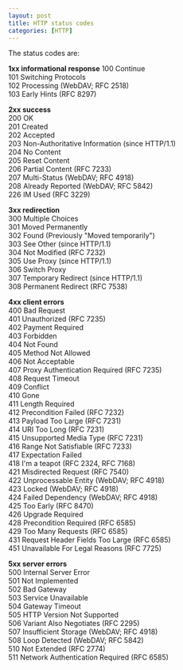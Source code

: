 ```yaml
---
layout: post
title: HTTP status codes
categories: [HTTP]
---
```


The status codes are:

**1xx informational response**
100 Continue  
101 Switching Protocols  
102 Processing (WebDAV; RFC 2518)  
103 Early Hints (RFC 8297)  

**2xx success**  
200 OK  
201 Created  
202 Accepted  
203 Non-Authoritative Information (since HTTP/1.1)  
204 No Content  
205 Reset Content  
206 Partial Content (RFC 7233)  
207 Multi-Status (WebDAV; RFC 4918)  
208 Already Reported (WebDAV; RFC 5842)  
226 IM Used (RFC 3229)  


**3xx redirection**  
300 Multiple Choices  
301 Moved Permanently  
302 Found (Previously "Moved temporarily")  
303 See Other (since HTTP/1.1)  
304 Not Modified (RFC 7232)  
305 Use Proxy (since HTTP/1.1)  
306 Switch Proxy  
307 Temporary Redirect (since HTTP/1.1)  
308 Permanent Redirect (RFC 7538)  


**4xx client errors**  
400 Bad Request  
401 Unauthorized (RFC 7235)  
402 Payment Required  
403 Forbidden  
404 Not Found  
405 Method Not Allowed  
406 Not Acceptable  
407 Proxy Authentication Required (RFC 7235)  
408 Request Timeout  
409 Conflict  
410 Gone  
411 Length Required  
412 Precondition Failed (RFC 7232)  
413 Payload Too Large (RFC 7231)  
414 URI Too Long (RFC 7231)  
415 Unsupported Media Type (RFC 7231)  
416 Range Not Satisfiable (RFC 7233)  
417 Expectation Failed  
418 I'm a teapot (RFC 2324, RFC 7168)  
421 Misdirected Request (RFC 7540)  
422 Unprocessable Entity (WebDAV; RFC 4918)  
423 Locked (WebDAV; RFC 4918)  
424 Failed Dependency (WebDAV; RFC 4918)  
425 Too Early (RFC 8470)  
426 Upgrade Required  
428 Precondition Required (RFC 6585)  
429 Too Many Requests (RFC 6585)  
431 Request Header Fields Too Large (RFC 6585)  
451 Unavailable For Legal Reasons (RFC 7725)  

**5xx server errors**  
500 Internal Server Error  
501 Not Implemented  
502 Bad Gateway  
503 Service Unavailable  
504 Gateway Timeout  
505 HTTP Version Not Supported  
506 Variant Also Negotiates (RFC 2295)  
507 Insufficient Storage (WebDAV; RFC 4918)  
508 Loop Detected (WebDAV; RFC 5842)  
510 Not Extended (RFC 2774)  
511 Network Authentication Required (RFC 6585)  
